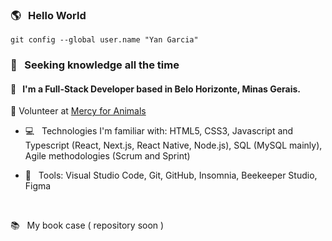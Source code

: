 ### 🌎 &nbsp;  Hello World

`git config --global user.name "Yan Garcia"`

### 🥑 &nbsp;  Seeking knowledge all the time

#### 🚀 &nbsp; I'm a Full-Stack Developer based in Belo Horizonte, Minas Gerais.

🌱 Volunteer at [Mercy for Animals](https://mercyforanimals.org)


-  💻 &nbsp; Technologies I'm familiar with: HTML5, CSS3, Javascript and Typescript (React, Next.js, React Native, Node.js), SQL (MySQL mainly), Agile methodologies (Scrum and Sprint)

-  🔨 &nbsp; Tools: Visual Studio Code, Git, GitHub, Insomnia, Beekeeper Studio, Figma

<br />

📚 &nbsp; My book case ( repository soon )